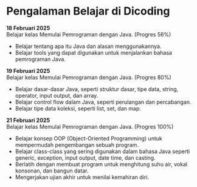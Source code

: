 # Pengalaman Belajar di Dicoding

**18 Februari 2025** <br>
Belajar kelas Memulai Pemrograman dengan Java. (Progres 56%)
* Belajar tentang apa itu Java dan alasan menggunakannya.
* Belajar tools yang dapat digunakan untuk menjalankan bahasa pemrograman Java.

**19 Februari 2025**<br>
Belajar kelas Memulai Pemrograman dengan Java. (Progres 80%)
* Belajar dasar-dasar Java, seperti struktur dasar, tipe data, string, operator, input output, dan array.
* Belajar control flow dalam Java, seperti perulangan dan percabangan.
* Belajar tipe data koleksi, seperti list, set, dan map.

**21 Februari 2025**<br>
Belajar kelas Memulai Pemrograman dengan Java. (Progres 100%)
* Belajar konsep OOP (Object-Oriented Programming) untuk mempermudah pengembangan sebuah program.
* Belajar class-class yang sering digunakan dalam bahasa Java seperti generic, exception, input output, date time, dan casting.
* Berlatih dengan membuat program untuk menghitung suhu air, vokal konsonan, dan bangun datar.
* Mengerjakan ujian akhir untuk menilai kemahiran diri.
